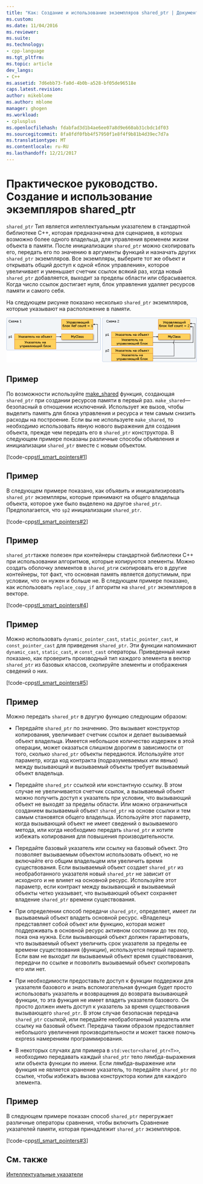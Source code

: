 ```yaml
---
title: "Как: Создание и использование экземпляров shared_ptr | Документы Microsoft"
ms.custom: 
ms.date: 11/04/2016
ms.reviewer: 
ms.suite: 
ms.technology:
- cpp-language
ms.tgt_pltfrm: 
ms.topic: article
dev_langs:
- C++
ms.assetid: 7d6ebb73-fa0d-4b0b-a528-bf05de96518e
caps.latest.revision: 
author: mikeblome
ms.author: mblome
manager: ghogen
ms.workload:
- cplusplus
ms.openlocfilehash: fdabfad3d1b4ae6ee07a8d9e660ab31cbdc1df03
ms.sourcegitcommit: 8fa8fdf0fbb4f57950f1e8f4f9b81b4d39ec7d7a
ms.translationtype: MT
ms.contentlocale: ru-RU
ms.lasthandoff: 12/21/2017
---
```

# <a name="how-to-create-and-use-sharedptr-instances"></a>Практическое руководство. Создание и использование экземпляров shared_ptr
`shared_ptr` Тип является интеллектуальным указателем в стандартной библиотеке C++, которая предназначена для сценариев, в которых возможно более одного владельца, для управления временем жизни объекта в памяти. После инициализации `shared_ptr` можно скопировать его, передать его по значению в аргументы функций и назначать других `shared_ptr` экземпляров. Все экземпляры, выберите тот же объект и открывать общий доступ к одной «блок управления», которое увеличивает и уменьшает счетчик ссылок всякий раз, когда новый `shared_ptr` добавляется, выходит за пределы области или сбрасывается. Когда число ссылок достигает нуля, блок управления удаляет ресурсов памяти и самого себя.  
  
 На следующем рисунке показано несколько `shared_ptr` экземпляров, которые указывают на расположение в памяти.  
  
 [![Общий указатель](../cpp/media/shared_ptr.png "shared_ptr")](assetId:///9785ad08-31d8-411a-86a9-fb9cd9684c27)  
  
## <a name="example"></a>Пример  
 По возможности используйте [make_shared](../standard-library/memory-functions.md#make_shared) функция, создающая `shared_ptr` при создании ресурсов памяти в первый раз. `make_shared`— безопасный в отношении исключений. Использует же вызов, чтобы выделить память для блока управления и ресурса и тем самым снизить расходы на построение. Если вы не используете `make_shared`, то необходимо использовать явную нового выражения для создания объекта, прежде чем передать его в `shared_ptr` конструктора. В следующем примере показаны различные способы объявления и инициализации `shared_ptr` вместе с новым объектом.  
  
 [!code-cpp[stl_smart_pointers#1](../cpp/codesnippet/CPP/how-to-create-and-use-shared-ptr-instances_1.cpp)]  
  
## <a name="example"></a>Пример  
 В следующем примере показано, как объявить и инициализировать `shared_ptr` экземпляры, которые принимают на общего владельца объекта, которое уже было выделено на другое `shared_ptr`. Предполагается, что `sp2` инициализации `shared_ptr`.  
  
 [!code-cpp[stl_smart_pointers#2](../cpp/codesnippet/CPP/how-to-create-and-use-shared-ptr-instances_2.cpp)]  
  
## <a name="example"></a>Пример  
 `shared_ptr`также полезен при контейнеры стандартной библиотеки C++ при использовании алгоритмов, которые копируются элементы. Можно создать оболочку элементов в `shared_ptr`и скопировать его в другие контейнеры, тот факт, что основная память является допустимым, при условии, что он нужен и больше не. В следующем примере показано, как использовать `replace_copy_if` алгоритм на `shared_ptr` экземпляров в векторе.  
  
 [!code-cpp[stl_smart_pointers#4](../cpp/codesnippet/CPP/how-to-create-and-use-shared-ptr-instances_3.cpp)]  
  
## <a name="example"></a>Пример  
 Можно использовать `dynamic_pointer_cast`, `static_pointer_cast`, и `const_pointer_cast` для приведения `shared_ptr`. Эти функции напоминают `dynamic_cast`, `static_cast`, и `const_cast` операторы. Приведенный ниже показано, как проверить производный тип каждого элемента в вектор `shared_ptr` из базовых классов, скопируйте элементы и отображения сведений о них.  
  
 [!code-cpp[stl_smart_pointers#5](../cpp/codesnippet/CPP/how-to-create-and-use-shared-ptr-instances_4.cpp)]  
  
## <a name="example"></a>Пример  
 Можно передать `shared_ptr` в другую функцию следующим образом:  
  
-   Передайте `shared_ptr` по значению. Это вызывает конструктор копирования, увеличивает счетчик ссылок и делает вызываемый объект владельца. Имеется небольшое количество издержек в этой операции, может оказаться слишком дорогим в зависимости от того, сколько `shared_ptr` объекты передаются. Используйте этот параметр, когда код контракта (подразумеваемых или явных) между вызывающий и вызываемый объекты требует вызываемый объект владельца.  
  
-   Передайте `shared_ptr` ссылкой или константную ссылку. В этом случае не увеличивается счетчик ссылок, а вызываемый объект можно получить доступ к указатель при условии, что вызывающий объект не выходят за пределы области. Или можно ограничиться созданием вызываемый объект `shared_ptr` на основе ссылки и тем самым становятся общего владельца. Используйте этот параметр, когда вызывающий объект не имеет сведений о вызываемого метода, или когда необходимо передать `shared_ptr` и хотите избежать копирования для повышения производительности.  
  
-   Передайте базовый указатель или ссылку на базовый объект. Это позволяет вызываемым объектом использовать объект, но не включайте его общим владельцем или увеличить время существования. Если вызываемый объект создает `shared_ptr` из необработанного указателя новый `shared_ptr` не зависит от исходного и не влияет на основной ресурс. Используйте этот параметр, если контракт между вызывающий и вызываемый объекты четко указывает, что вызывающий объект сохраняет владение `shared_ptr` времени существования.  
  
-   При определении способ передачи `shared_ptr`, определяет, имеет ли вызываемый объект владеть основной ресурс. «Владелец» представляет собой объект или функцию, которая может поддерживать в основной ресурс активном состоянии до тех пор, пока она нужна. Если вызывающий объект должен гарантировать, что вызываемый объект увеличить срок указателя за пределы ее времени существования (функции), используется первый параметр. Если вам не выходит ли вызываемый объект время существования, передачи по ссылке и позволить вызываемый объект скопировать его или нет.  
  
-   При необходимости предоставьте доступ к функции поддержки для указателя базового и знать вспомогательная функция будет просто использовать указатель и возвращения до возврата вызывающей функции, то эта функция не имеет владеть указателя базового. Он просто должен иметь доступ к указатель за время существования вызывающего `shared_ptr`. В этом случае безопасная передача `shared_ptr` ссылкой, или передайте необработанный указатель или ссылку на базовый объект. Передача таким образом предоставляет небольшого увеличения производительности и может также помочь express намерениям программирования.  
  
-   В некоторых случаях для примера в `std:vector<shared_ptr<T>>`, необходимо передавать каждый `shared_ptr` тело лямбда-выражения или объекта функции по имени. Если лямбда-выражение или функция не является хранение указатель, то передайте `shared_ptr` по ссылке, чтобы избежать вызова конструктора копии для каждого элемента.    
  
## <a name="example"></a>Пример  
 В следующем примере показан способ `shared_ptr` перегружает различные операторы сравнения, чтобы включить Сравнение указателей памяти, которая принадлежит `shared_ptr` экземпляров.  
  
 [!code-cpp[stl_smart_pointers#3](../cpp/codesnippet/CPP/how-to-create-and-use-shared-ptr-instances_6.cpp)]  
  
## <a name="see-also"></a>См. также  
 [Интеллектуальные указатели](../cpp/smart-pointers-modern-cpp.md)
